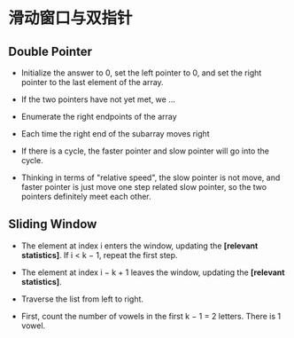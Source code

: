 # 滑动窗口与双指针

## Double Pointer

- Initialize the answer to 0, set the left pointer to 0, and set the right pointer to the last element of the array.

- If the two pointers have not yet met, we ...

- Enumerate the right endpoints of the array

- Each time the right end of the subarray moves right

- If there is a cycle, the faster pointer and slow pointer will go into the cycle.

- Thinking in terms of "relative speed", the slow pointer is not move, and faster pointer is just move one step related slow pointer, so the two pointers definitely meet each other.

## Sliding Window

- The element at index i enters the window, updating the **[relevant statistics]**. If i < k − 1, repeat the first step.

- The element at index i − k + 1 leaves the window, updating the **[relevant statistics]**.

- Traverse the list from left to right.
- First, count the number of vowels in the first k − 1 = 2 letters. There is 1 vowel.
